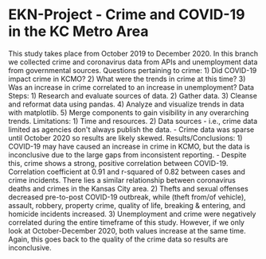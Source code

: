 # EKN-Project - Crime and COVID-19 in the KC Metro Area
This study takes place from October 2019 to December 2020. In this branch we collected crime and coronavirus data from APIs and unemployment data from governmental sources.
Questions pertaining to crime:
    1) Did COVID-19 impact crime in KCMO?
    2) What were the trends in crime at this time?
    3) Was an increase in crime correlated to an increase in unemployment?
Data Steps:
    1) Research and evaluate sources of data.
    2) Gather data.
    3) Cleanse and reformat data using pandas.
    4) Analyze and visualize trends in data with matplotlib.
    5) Merge components to gain visibility in any overarching trends.
Limitations:
    1) Time and resources.
    2) Data sources - i.e., crime data limited as agencies don't always publish the data.
        - Crime data was sparse until October 2020 so results are likely skewed.
Results/Conclusions:
    1) COVID-19 may have caused an increase in crime in KCMO, but the data is inconclusive due to the large gaps from inconsistent reporting.
        - Despite this, crime shows a strong, positive correlation between COVID-19. Correlation coefficient at 0.91 and r-squared of 0.82 between cases and crime incidents. There lies a similar relationship between coronavirus deaths and crimes in the Kansas City area.
    2)  Thefts and sexual offenses decreased pre-to-post COVID-19 outbreak, while (theft from/of vehicle), assault, robbery, property crime, quality of life, breaking & entering, and homicide incidents increased.
    3) Unemployment and crime were negatively correlated during the entire timeframe of this study. However, if we only look at October-December 2020, both values increase at the same time. Again, this goes back to the quality of the crime data so results are inconclusive.
    
